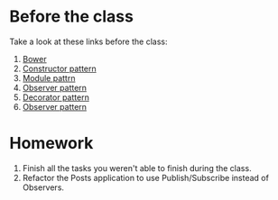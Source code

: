# Before the class

Take a look at these links before the class:

1. [Bower](http://bower.io/)
2. [Constructor pattern](http://addyosmani.com/resources/essentialjsdesignpatterns/book/#constructorpatternjavascript)
3. [Module pattrn](http://addyosmani.com/resources/essentialjsdesignpatterns/book/#modulepatternjavascript)
4. [Observer pattern](http://addyosmani.com/resources/essentialjsdesignpatterns/book/#observerpatternjavascript)
5. [Decorator pattern](http://addyosmani.com/resources/essentialjsdesignpatterns/book/#decoratorpatternjavascript)
6. [Observer pattern](http://addyosmani.com/resources/essentialjsdesignpatterns/book/#observerpatternjquery)

# Homework

1. Finish all the tasks you weren't able to finish during the class.
2. Refactor the Posts application to use Publish/Subscribe instead of Observers.
